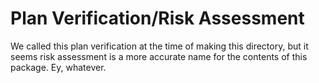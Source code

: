 # Plan Verification/Risk Assessment
We called this plan verification at the time of making this directory, but it seems risk assessment is a more accurate name for the contents of this package. Ey, whatever.

